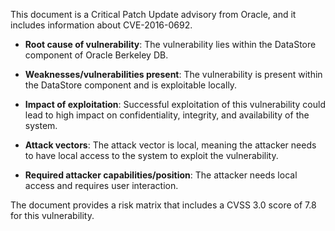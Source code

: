 This document is a Critical Patch Update advisory from Oracle, and it includes information about CVE-2016-0692.

- **Root cause of vulnerability**: The vulnerability lies within the DataStore component of Oracle Berkeley DB.

- **Weaknesses/vulnerabilities present**: The vulnerability is present within the DataStore component and is exploitable locally.

- **Impact of exploitation**: Successful exploitation of this vulnerability could lead to high impact on confidentiality, integrity, and availability of the system.

- **Attack vectors**: The attack vector is local, meaning the attacker needs to have local access to the system to exploit the vulnerability.

- **Required attacker capabilities/position**: The attacker needs local access and requires user interaction.

The document provides a risk matrix that includes a CVSS 3.0 score of 7.8 for this vulnerability.